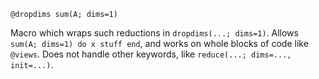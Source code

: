 ```
@dropdims sum(A; dims=1)
```

Macro which wraps such reductions in `dropdims(...; dims=1)`. Allows `sum(A; dims=1) do x stuff end`, and works on whole blocks of code like `@views`. Does not handle other keywords, like `reduce(...; dims=..., init=...)`.
